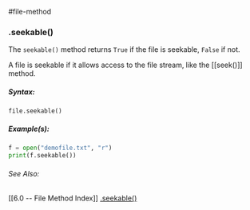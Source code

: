 #file-method 	
### .seekable()
The `seekable()` method returns `True` if the file is seekable, `False` if not.

A file is seekable if it allows access to the file stream, like the [[seek()]] method.

##### Syntax:
`file.seekable()`

##### Example(s):
```python
f = open("demofile.txt", "r")
print(f.seekable())
```

###### See Also:
[[6.0 -- File Method Index]]
[.seekable()](https://www.w3schools.com/python/ref_file_seekable.asp)